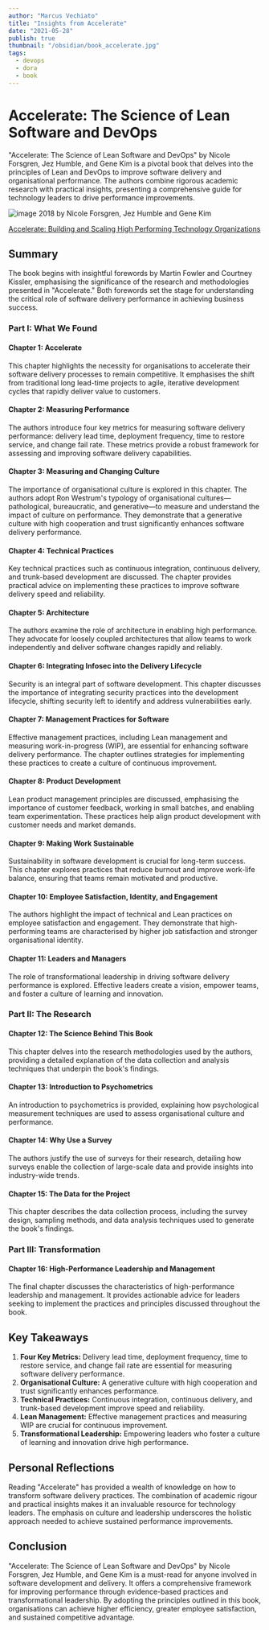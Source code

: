 ```yaml
---
author: "Marcus Vechiato"
title: "Insights from Accelerate"
date: "2021-05-28"
publish: true
thumbnail: "/obsidian/book_accelerate.jpg"
tags: 
  - devops
  - dora
  - book
--- 
```


# **Accelerate: The Science of Lean Software and DevOps**

"Accelerate: The Science of Lean Software and DevOps" by Nicole Forsgren, Jez Humble, and Gene Kim is a pivotal book that delves into the principles of Lean and DevOps to improve software delivery and organisational performance. The authors combine rigorous academic research with practical insights, presenting a comprehensive guide for technology leaders to drive performance improvements.

![image](/obsidian/book_accelerate.jpg)
2018 by Nicole Forsgren, Jez Humble and Gene Kim

[Accelerate: Building and Scaling High Performing Technology Organizations](https://www.amazon.co.uk/dp/B07BLYJ4HR)

## **Summary**

The book begins with insightful forewords by Martin Fowler and Courtney Kissler, emphasising the significance of the research and methodologies presented in "Accelerate." Both forewords set the stage for understanding the critical role of software delivery performance in achieving business success.

### **Part I: What We Found**

#### **Chapter 1: Accelerate**

This chapter highlights the necessity for organisations to accelerate their software delivery processes to remain competitive. It emphasises the shift from traditional long lead-time projects to agile, iterative development cycles that rapidly deliver value to customers.

#### **Chapter 2: Measuring Performance**

The authors introduce four key metrics for measuring software delivery performance: delivery lead time, deployment frequency, time to restore service, and change fail rate. These metrics provide a robust framework for assessing and improving software delivery capabilities.

#### **Chapter 3: Measuring and Changing Culture**

The importance of organisational culture is explored in this chapter. The authors adopt Ron Westrum's typology of organisational cultures—pathological, bureaucratic, and generative—to measure and understand the impact of culture on performance. They demonstrate that a generative culture with high cooperation and trust significantly enhances software delivery performance.

#### **Chapter 4: Technical Practices**

Key technical practices such as continuous integration, continuous delivery, and trunk-based development are discussed. The chapter provides practical advice on implementing these practices to improve software delivery speed and reliability.

#### **Chapter 5: Architecture**

The authors examine the role of architecture in enabling high performance. They advocate for loosely coupled architectures that allow teams to work independently and deliver software changes rapidly and reliably.

#### **Chapter 6: Integrating Infosec into the Delivery Lifecycle**

Security is an integral part of software development. This chapter discusses the importance of integrating security practices into the development lifecycle, shifting security left to identify and address vulnerabilities early.

#### **Chapter 7: Management Practices for Software**

Effective management practices, including Lean management and measuring work-in-progress (WIP), are essential for enhancing software delivery performance. The chapter outlines strategies for implementing these practices to create a culture of continuous improvement.

#### **Chapter 8: Product Development**

Lean product management principles are discussed, emphasising the importance of customer feedback, working in small batches, and enabling team experimentation. These practices help align product development with customer needs and market demands.

#### **Chapter 9: Making Work Sustainable**

Sustainability in software development is crucial for long-term success. This chapter explores practices that reduce burnout and improve work-life balance, ensuring that teams remain motivated and productive.

#### **Chapter 10: Employee Satisfaction, Identity, and Engagement**

The authors highlight the impact of technical and Lean practices on employee satisfaction and engagement. They demonstrate that high-performing teams are characterised by higher job satisfaction and stronger organisational identity.

#### **Chapter 11: Leaders and Managers**

The role of transformational leadership in driving software delivery performance is explored. Effective leaders create a vision, empower teams, and foster a culture of learning and innovation.

### **Part II: The Research**

#### **Chapter 12: The Science Behind This Book**

This chapter delves into the research methodologies used by the authors, providing a detailed explanation of the data collection and analysis techniques that underpin the book's findings.

#### **Chapter 13: Introduction to Psychometrics**

An introduction to psychometrics is provided, explaining how psychological measurement techniques are used to assess organisational culture and performance.

#### **Chapter 14: Why Use a Survey**

The authors justify the use of surveys for their research, detailing how surveys enable the collection of large-scale data and provide insights into industry-wide trends.

#### **Chapter 15: The Data for the Project**

This chapter describes the data collection process, including the survey design, sampling methods, and data analysis techniques used to generate the book's findings.

### **Part III: Transformation**

#### **Chapter 16: High-Performance Leadership and Management**

The final chapter discusses the characteristics of high-performance leadership and management. It provides actionable advice for leaders seeking to implement the practices and principles discussed throughout the book.

## **Key Takeaways**

1. **Four Key Metrics:** Delivery lead time, deployment frequency, time to restore service, and change fail rate are essential for measuring software delivery performance.
2. **Organisational Culture:** A generative culture with high cooperation and trust significantly enhances performance.
3. **Technical Practices:** Continuous integration, continuous delivery, and trunk-based development improve speed and reliability.
4. **Lean Management:** Effective management practices and measuring WIP are crucial for continuous improvement.
5. **Transformational Leadership:** Empowering leaders who foster a culture of learning and innovation drive high performance.

## **Personal Reflections**

Reading "Accelerate" has provided a wealth of knowledge on how to transform software delivery practices. The combination of academic rigour and practical insights makes it an invaluable resource for technology leaders. The emphasis on culture and leadership underscores the holistic approach needed to achieve sustained performance improvements.

## **Conclusion**

"Accelerate: The Science of Lean Software and DevOps" by Nicole Forsgren, Jez Humble, and Gene Kim is a must-read for anyone involved in software development and delivery. It offers a comprehensive framework for improving performance through evidence-based practices and transformational leadership. By adopting the principles outlined in this book, organisations can achieve higher efficiency, greater employee satisfaction, and sustained competitive advantage.
